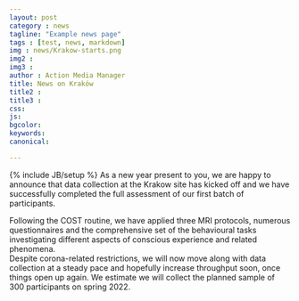 ```yaml
---
layout: post
category : news
tagline: "Example news page"
tags : [test, news, markdown]
img : news/Krakow-starts.png
img2 :
img3 :
author : Action Media Manager
title: News on Kraków
title2 :
title3 :
css:
js:
bgcolor:
keywords:
canonical:

---
```

{% include JB/setup %}
As a new year present to you, we are happy to announce that data collection at the Krakow site has kicked off and we have successfully completed the full assessment of our first batch of participants.

<!--more-->

Following the COST routine, we have applied three MRI protocols, numerous questionnaires and the comprehensive set of the behavioural tasks investigating different aspects of conscious experience and related phenomena.  
Despite corona-related restrictions, we will now move along with data collection at a steady pace and hopefully increase throughput soon, once things open up again. We estimate we will collect the planned sample of 300 participants on spring 2022.
